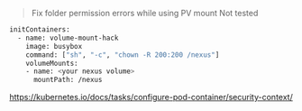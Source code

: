 > Fix folder permission errors while using PV mount 
> Not tested

```sh
initContainers:
  - name: volume-mount-hack
    image: busybox
    command: ["sh", "-c", "chown -R 200:200 /nexus"]
    volumeMounts:
    - name: <your nexus volume>
      mountPath: /nexus
```  


https://kubernetes.io/docs/tasks/configure-pod-container/security-context/  
